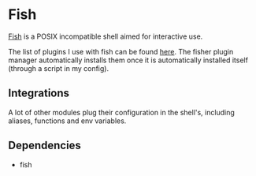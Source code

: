 # Fish
[Fish](https://fishshell.com) is a POSIX incompatible shell aimed for interactive use.

The list of plugins I use with fish can be found [here](../fish/.config/fish/fish_plugins). The fisher plugin manager automatically installs them once it is automatically installed itself (through a script in my config).


## Integrations
A lot of other modules plug their configuration in the shell's, including aliases, functions and env variables.


## Dependencies
- fish
